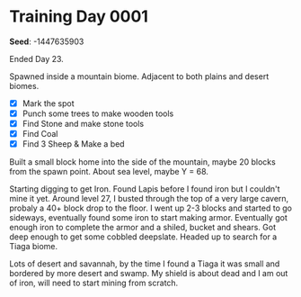 # Training Day 0001

__Seed__: -1447635903

Ended Day 23.

Spawned inside a mountain biome. Adjacent to both plains and desert biomes.

- [x] Mark the spot
- [x] Punch some trees to make wooden tools
- [x] Find Stone and make stone tools
- [x] Find Coal
- [x] Find 3 Sheep & Make a bed

Built a small block home into the side of the mountain, maybe 20 blocks from the spawn point. About sea level, maybe Y = 68.

Starting digging to get Iron. Found Lapis before I found iron but I couldn't mine it yet.
Around level 27, I busted through the top of a very large cavern, probaly a 40+ block drop to the floor. I went up 2-3 blocks
and started to go sideways, eventually found some iron to start making armor. Eventually got enough iron to complete the armor
and a shiled, bucket and shears. Got deep enough to get some cobbled deepslate. Headed up to search for a Tiaga biome.

Lots of desert and savannah, by the time I found a Tiaga it was small and bordered by more desert and swamp. My shield is 
about dead and I am out of iron, will need to start mining from scratch.

